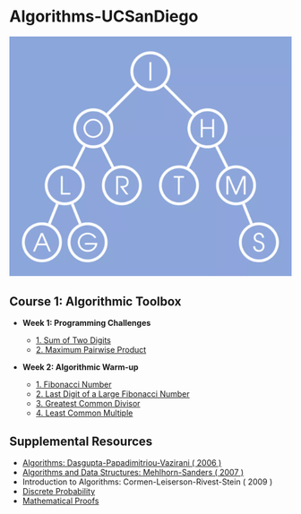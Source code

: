 # Algorithms-UCSanDiego
![](docs/algorithms.png)

## Course 1: Algorithmic Toolbox
* **Week 1: Programming Challenges**
  * [1. Sum of Two Digits](https://github.com/claytonjwong/Algorithms-UCSD/tree/master/course1/week1/1_sum_of_two_digits)
  * [2. Maximum Pairwise Product](https://github.com/claytonjwong/Algorithms-UCSD/tree/master/course1/week1/2_max_pairwise_product)
  
* **Week 2: Algorithmic Warm-up**
  * [1. Fibonacci Number](https://github.com/claytonjwong/Algorithms-UCSanDiego/tree/master/course1/week2/1_fibonacci_number)
  * [2. Last Digit of a Large Fibonacci Number](https://github.com/claytonjwong/Algorithms-UCSanDiego/tree/master/course1/week2/2_last_digit_of_fibonacci_number)
  * [3. Greatest Common Divisor](https://github.com/claytonjwong/Algorithms-UCSanDiego/tree/master/course1/week2/3_greatest_common_divisor)
  * [4. Least Common Multiple](course1/week2/4_least_common_multiple)
  
## Supplemental Resources
  * [Algorithms: Dasgupta-Papadimitriou-Vazirani ( 2006 )]( https://github.com/claytonjwong/Algorithms-UCSanDiego/blob/master/docs/Dasgupta-Papadimitriou-Vazirani.pdf )
  * [Algorithms and Data Structures: Mehlhorn-Sanders ( 2007 )]( https://github.com/claytonjwong/Algorithms-UCSanDiego/blob/master/docs/Mehlhorn-Sanders-Toolbox.pdf )
  * Introduction to Algorithms: Cormen-Leiserson-Rivest-Stein ( 2009 )
  * [Discrete Probability]( https://en.wikibooks.org/wiki/High_School_Mathematics_Extensions/Discrete_Probability )
  * [Mathematical Proofs]( https://en.wikibooks.org/wiki/High_School_Mathematics_Extensions/Mathematical_Proofs )
  